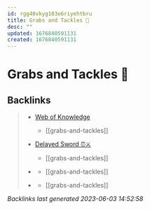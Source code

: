 ```yaml
---
id: rgg40vkyg103e6riyehtbru
title: Grabs and Tackles 🤝
desc: ""
updated: 1676840591131
created: 1676840591131
---
```


# Grabs and Tackles 🤝

## Backlinks

> - [Web of Knowledge](..\web-of-knowledge.md)
>   - [[grabs-and-tackles]]
>    
> - [Delayed Sword ⏰⚔️](..\techniques\delayed-sword.md)
>   - [[grabs-and-tackles]]
>    
> - [](..\techniques\lone-kimono.md)
>   - [[grabs-and-tackles]]
>    
> - [](..\techniques\twin-kimono.md)
>   - [[grabs-and-tackles]]

_Backlinks last generated 2023-06-03 14:52:58_
